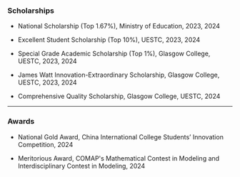 ### **Scholarships**  
- National Scholarship (Top 1.67%), Ministry of Education, 2023, 2024

- Excellent Student Scholarship (Top 10%), UESTC, 2023, 2024

- Special Grade Academic Scholarship (Top 1%), Glasgow College, UESTC, 2023, 2024

- James Watt Innovation-Extraordinary Scholarship, Glasgow College, UESTC, 2023, 2024

- Comprehensive Quality Scholarship, Glasgow College, UESTC, 2024

---

### **Awards**  
- National Gold Award, China International College Students’ Innovation Competition, 2024

- Meritorious Award, COMAP's Mathematical Contest in Modeling and Interdisciplinary Contest in Modeling, 2024